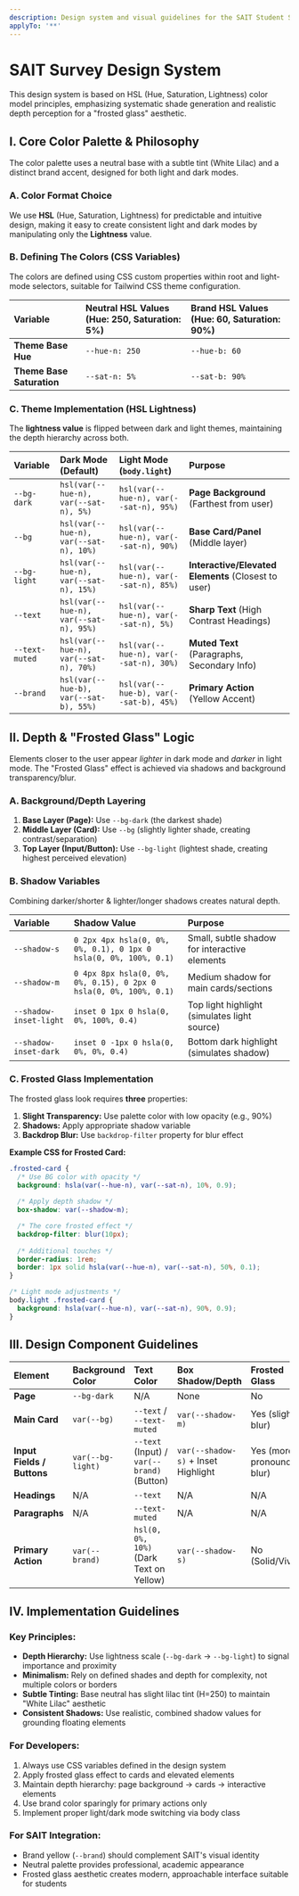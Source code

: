 ```yaml
---
description: Design system and visual guidelines for the SAIT Student Survey application
applyTo: '**'
---
```


# SAIT Survey Design System

This design system is based on HSL (Hue, Saturation, Lightness) color model principles, emphasizing systematic shade generation and realistic depth perception for a "frosted glass" aesthetic.

## I. Core Color Palette & Philosophy

The color palette uses a neutral base with a subtle tint (White Lilac) and a distinct brand accent, designed for both light and dark modes.

### A. Color Format Choice

We use **HSL** (Hue, Saturation, Lightness) for predictable and intuitive design, making it easy to create consistent light and dark modes by manipulating only the **Lightness** value.

### B. Defining The Colors (CSS Variables)

The colors are defined using CSS custom properties within root and light-mode selectors, suitable for Tailwind CSS theme configuration.

| Variable | Neutral HSL Values (Hue: 250, Saturation: 5%) | Brand HSL Values (Hue: 60, Saturation: 90%) |
| :--- | :--- | :--- |
| **Theme Base Hue** | `--hue-n: 250` | `--hue-b: 60` |
| **Theme Base Saturation** | `--sat-n: 5%` | `--sat-b: 90%` |

### C. Theme Implementation (HSL Lightness)

The **lightness value** is flipped between dark and light themes, maintaining the depth hierarchy across both.

| Variable | Dark Mode (Default) | Light Mode (`body.light`) | Purpose |
| :--- | :--- | :--- | :--- |
| `--bg-dark` | `hsl(var(--hue-n), var(--sat-n), 5%)` | `hsl(var(--hue-n), var(--sat-n), 95%)` | **Page Background** (Farthest from user) |
| `--bg` | `hsl(var(--hue-n), var(--sat-n), 10%)` | `hsl(var(--hue-n), var(--sat-n), 90%)` | **Base Card/Panel** (Middle layer) |
| `--bg-light` | `hsl(var(--hue-n), var(--sat-n), 15%)` | `hsl(var(--hue-n), var(--sat-n), 85%)` | **Interactive/Elevated Elements** (Closest to user) |
| `--text` | `hsl(var(--hue-n), var(--sat-n), 95%)` | `hsl(var(--hue-n), var(--sat-n), 5%)` | **Sharp Text** (High Contrast Headings) |
| `--text-muted` | `hsl(var(--hue-n), var(--sat-n), 70%)` | `hsl(var(--hue-n), var(--sat-n), 30%)` | **Muted Text** (Paragraphs, Secondary Info) |
| `--brand` | `hsl(var(--hue-b), var(--sat-b), 55%)` | `hsl(var(--hue-b), var(--sat-b), 45%)` | **Primary Action** (Yellow Accent) |

## II. Depth & "Frosted Glass" Logic

Elements closer to the user appear *lighter* in dark mode and *darker* in light mode. The "Frosted Glass" effect is achieved via shadows and background transparency/blur.

### A. Background/Depth Layering

1. **Base Layer (Page):** Use `--bg-dark` (the darkest shade)
2. **Middle Layer (Card):** Use `--bg` (slightly lighter shade, creating contrast/separation)
3. **Top Layer (Input/Button):** Use `--bg-light` (lightest shade, creating highest perceived elevation)

### B. Shadow Variables

Combining darker/shorter & lighter/longer shadows creates natural depth.

| Variable | Shadow Value | Purpose |
| :--- | :--- | :--- |
| `--shadow-s` | `0 2px 4px hsla(0, 0%, 0%, 0.1), 0 1px 0 hsla(0, 0%, 100%, 0.1)` | Small, subtle shadow for interactive elements |
| `--shadow-m` | `0 4px 8px hsla(0, 0%, 0%, 0.15), 0 2px 0 hsla(0, 0%, 100%, 0.1)` | Medium shadow for main cards/sections |
| `--shadow-inset-light` | `inset 0 1px 0 hsla(0, 0%, 100%, 0.4)` | Top light highlight (simulates light source) |
| `--shadow-inset-dark` | `inset 0 -1px 0 hsla(0, 0%, 0%, 0.4)` | Bottom dark highlight (simulates shadow) |

### C. Frosted Glass Implementation

The frosted glass look requires **three** properties:

1. **Slight Transparency:** Use palette color with low opacity (e.g., 90%)
2. **Shadows:** Apply appropriate shadow variable
3. **Backdrop Blur:** Use `backdrop-filter` property for blur effect

**Example CSS for Frosted Card:**

```css
.frosted-card {
  /* Use BG color with opacity */
  background: hsla(var(--hue-n), var(--sat-n), 10%, 0.9);
  
  /* Apply depth shadow */
  box-shadow: var(--shadow-m);

  /* The core frosted effect */
  backdrop-filter: blur(10px);
  
  /* Additional touches */
  border-radius: 1rem;
  border: 1px solid hsla(var(--hue-n), var(--sat-n), 50%, 0.1);
}

/* Light mode adjustments */
body.light .frosted-card {
  background: hsla(var(--hue-n), var(--sat-n), 90%, 0.9);
}
```

## III. Design Component Guidelines

| Element | Background Color | Text Color | Box Shadow/Depth | Frosted Glass |
| :--- | :--- | :--- | :--- | :--- |
| **Page** | `--bg-dark` | N/A | None | No |
| **Main Card** | `var(--bg)` | `--text` / `--text-muted` | `var(--shadow-m)` | Yes (slight blur) |
| **Input Fields / Buttons** | `var(--bg-light)` | `--text` (Input) / `var(--brand)` (Button) | `var(--shadow-s)` + Inset Highlight | Yes (more pronounced blur) |
| **Headings** | N/A | `--text` | N/A | N/A |
| **Paragraphs** | N/A | `--text-muted` | N/A | N/A |
| **Primary Action** | `var(--brand)` | `hsl(0, 0%, 10%)` (Dark Text on Yellow) | `var(--shadow-s)` | No (Solid/Vivid) |

## IV. Implementation Guidelines

### Key Principles:

- **Depth Hierarchy:** Use lightness scale (`--bg-dark` → `--bg-light`) to signal importance and proximity
- **Minimalism:** Rely on defined shades and depth for complexity, not multiple colors or borders
- **Subtle Tinting:** Base neutral has slight lilac tint (H=250) to maintain "White Lilac" aesthetic
- **Consistent Shadows:** Use realistic, combined shadow values for grounding floating elements

### For Developers:

1. Always use CSS variables defined in the design system
2. Apply frosted glass effect to cards and elevated elements
3. Maintain depth hierarchy: page background → cards → interactive elements
4. Use brand color sparingly for primary actions only
5. Implement proper light/dark mode switching via body class

### For SAIT Integration:

- Brand yellow (`--brand`) should complement SAIT's visual identity
- Neutral palette provides professional, academic appearance
- Frosted glass aesthetic creates modern, approachable interface suitable for students